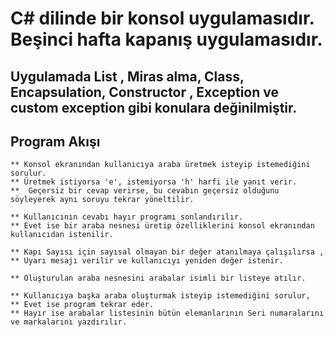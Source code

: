 # C# dilinde bir konsol uygulamasıdır. Beşinci hafta kapanış uygulamasıdır.

## Uygulamada List , Miras alma, Class, Encapsulation, Constructor , Exception ve custom exception gibi konulara değinilmiştir.

## Program Akışı

    ** Konsol ekranından kullanıcıya araba üretmek isteyip istemediğini sorulur. 
    ** Üretmek istiyorsa 'e', istemiyorsa 'h' harfi ile yanıt verir.
    **  Geçersiz bir cevap verirse, bu cevabın geçersiz olduğunu söyleyerek aynı soruyu tekrar yöneltilir.

    ** Kullanıcının cevabı hayır programı sonlandırılır.
    ** Evet ise bir araba nesnesi üretip özelliklerini konsol ekranından kullanıcıdan istenilir.

    ** Kapı Sayısı için sayısal olmayan bir değer atanılmaya çalışılırsa ,
    ** Uyarı mesajı verilir ve kullanıcıyı yeniden değer istenir.

    ** Oluşturulan araba nesnesini arabalar isimli bir listeye atılır.

    ** Kullanıcıya başka araba oluşturmak isteyip istemediğini sorulur, 
    ** Evet ise program tekrar eder. 
    ** Hayır ise arabalar listesinin bütün elemanlarının Seri numaralarını ve markalarını yazdırılır.